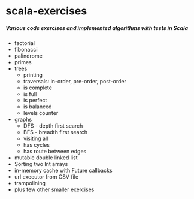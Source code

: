 scala-exercises
===============

##### Various code exercises and implemented algorithms with tests in Scala

* factorial
* fibonacci
* palindrome
* primes
* trees
    * printing
    * traversals: in-order, pre-order, post-order
    * is complete
    * is full
    * is perfect
    * is balanced
    * levels counter
* graphs
    * DFS - depth first search
    * BFS - breadth first search
    * visiting all
    * has cycles
    * has route between edges
* mutable double linked list
* Sorting two Int arrays
* in-memory cache with Future callbacks
* url executor from CSV file 
* trampolining
* plus few other smaller exercises

